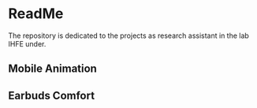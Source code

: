 # ReadMe

The repository is dedicated to the projects as research assistant in the lab IHFE under.

## Mobile Animation

## Earbuds Comfort
